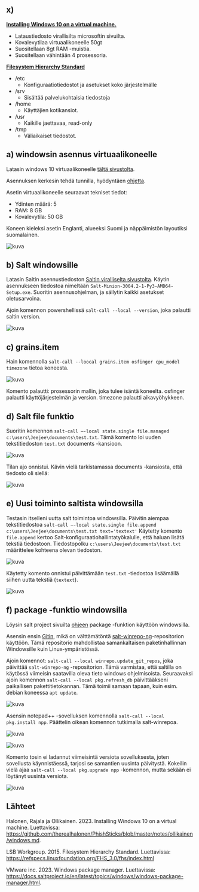 ## x)

[**Installing Windows 10 on a virtual machine.**](https://github.com/therealhalonen/PhishSticks/blob/master/notes/ollikainen/windows.md)
- Lataustiedosto virallisilta microsoftin sivuilta.
- Kovalevytilaa virtuaalikoneelle 50gt
- Suositellaan 8gt RAM -muistia.
- Suositellaan vähintään 4 prosessoria.

[**Filesystem Hierarchy Standard**](https://refspecs.linuxfoundation.org/FHS_3.0/fhs/index.html)
- /etc 
	- Konfiguraatiotiedostot ja asetukset koko järjestelmälle
- /srv
	- Sisältää palvelukohtaisia tiedostoja
- /home
	- Käyttäjien kotikansiot.
- /usr
	- Kaikille jaettavaa, read-only
- /tmp
	- Väliaikaiset tiedostot.

## a) windowsin asennus virtuaalikoneelle
Latasin windows 10 virtuaalikoneelle [tältä sivustolta](https://www.microsoft.com/en-us/evalcenter/download-windows-10-enterprise).

Asennuksen kerkesin tehdä tunnilla, hyödyntäen [ohjetta](https://github.com/therealhalonen/PhishSticks/blob/master/notes/ollikainen/windows.md).

Asetin virtuaalikoneelle seuraavat tekniset tiedot:
- Ydinten määrä: 5
- RAM: 8 GB
- Kovalevytila: 50 GB

Koneen kieleksi asetin Englanti, alueeksi Suomi ja näppäimistön layoutiksi suomalainen.

![kuva](images/h6/1.png)

## b) Salt windowsille
Latasin Saltin asennustiedoston [Saltin viralliselta sivustolta](https://repo.saltproject.io/windows/).
Käytin asennukseen tiedostoa nimeltään `Salt-Minion-3004.2-1-Py3-AMD64-Setup.exe`.
Suoritin asennusohjelman, ja säilytin kaikki asetukset oletusarvoina.

Ajoin komennon powershellissä `salt-call --local --version`, joka palautti saltin version. 

![kuva](images/h6/3.png)

## c) grains.item
Hain komennolla `salt-call --loocal grains.item osfinger cpu_model timezone` tietoa koneesta.

![kuva](images/h6/4.png)

Komento palautti: 
prosessorin mallin, joka tulee isäntä koneelta. 
osfinger palautti käyttöjärjestelmän ja version.
timezone palautti aikavyöhykkeen.


## d) Salt file funktio

Suoritin komennon `salt-call –-local state.single file.managed c:\users\Jeejee\documents\test.txt`. Tämä komento loi uuden tekstitiedoston `test.txt` documents -kansioon.

![kuva](images/h6/5.png)

Tilan ajo onnistui. 
Kävin vielä tarkistamassa documents -kansiosta, että tiedosto oli siellä:

![kuva](images/h6/6.png)

## e) Uusi toiminto saltista windowsilla
Testasin itselleni uutta salt toimintoa windowsilla. 
Päivitin aiempaa tekstitiedostoa `salt-call –-local state.single file.append c:\users\Jeejee\documents\test.txt text='textext'`
Käytetty komento `file.append` kertoo Salt-konfiguraatiohallintatyökalulle, että haluan lisätä tekstiä tiedostoon.
Tiedostopolku `c:\users\Jeejee\documents\test.txt` määrittelee kohteena olevan tiedoston.

![kuva](images/h6/7.png)

Käytetty komento onnistui päivittämään `test.txt` -tiedostoa lisäämällä siihen uutta tekstiä (`textext`).

![kuva](images/h6/8.png)

## f) package -funktio windowsilla

Löysin salt project sivuilta [ohjeen](https://docs.saltproject.io/en/latest/topics/windows/windows-package-manager.html) package -funktion käyttöön windowsilla. 

Asensin ensin [Gitin](https://git-scm.com/download/win), mikä on välttämätöntä [salt-winrepo-ng](https://github.com/saltstack/salt-winrepo-ng)-repositorion käyttöön. Tämä repositorio mahdollistaa samankaltaisen paketinhallinnan Windowsille kuin Linux-ympäristössä.

Ajoin komennot: `salt-call --local winrepo.update_git_repos`, joka päivittää `salt-winrepo-ng` -repositorion. 
Tämä varmistaa, että saltilla on käytössä viimeisin saatavilla oleva tieto windows ohjelmisoista. 
Seuraavaksi ajoin komennon `salt-call --local pkg.refresh_db` päivittääkseni paikallisen pakettitietokannan. Tämä toimii samaan tapaan, kuin esim. debian koneessa `apt update`. 

![kuva](images/h6/9.png)

Asensin notepad++ -sovelluksen komennolla `salt-call --local pkg.install npp`. Päättelin oikean komennon tutkimalla salt-winrepoa.

![kuva](images/h6/10.png)

![kuva](images/h6/11.png)

Komento tosin ei ladannut viimeisintä versiota sovelluksesta, joten sovellusta käynnistäessä, tarjosi se samantien uusinta päivitystä.
Kokeilin vielä ajaa `salt-call --local pkg.upgrade npp` -komennon, mutta sekään ei löytänyt uusinta versiota.

![kuva](images/h6/12.png)

## Lähteet
Halonen, Rajala ja Ollikainen. 2023. Installing Windows 10 on a virtual machine. Luettavissa: https://github.com/therealhalonen/PhishSticks/blob/master/notes/ollikainen/windows.md.

LSB Workgroup. 2015. Filesystem Hierarchy Standard. Luettavissa: https://refspecs.linuxfoundation.org/FHS_3.0/fhs/index.html

VMware inc. 2023. Windows package manager. Luettavissa: https://docs.saltproject.io/en/latest/topics/windows/windows-package-manager.html.


